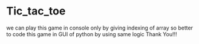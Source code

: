 # Tic_tac_toe
we can play this game in console only by giving indexing of array so better to code this game in GUI of python
by using same logic
Thank You!!!
